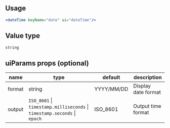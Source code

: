 ## Usage

```jsx
<dateTime keyName="date" ui="dateTime"/>
```

<!-- STORY -->

## Value type

```js
string
```

## uiParams props (optional)

<table>
  <thead>
    <tr>
      <th>name</th>
      <th>type</th>
      <th>default</th>
      <th>description</th>
    </tr>
  </thead>
  <tbody>
    <tr>
      <td>format</td>
      <td>string</td>
      <td>YYYY/MM/DD</td>
      <td>Display date format</td>
    </tr>
    <tr>
      <td>output</td>
      <td><code>ISO_8601</code> | <code>timestamp.milliseconds</code> | <code>timestamp.seconds</code> | <code>epoch</code></td>
      <td>ISO_8601</td>
      <td>Output time format</td>
    </tr>
  </tbody>
</table>